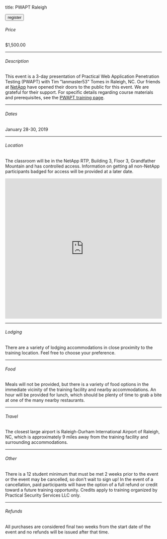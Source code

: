 title: PWAPT Raleigh

<button onclick="window.location='https://www.paypal.com/cgi-bin/webscr?cmd=_s-xclick&hosted_button_id=KXV3CD78VBB6U'">register</button>

###### Price

$1,500.00

---

###### Description

This event is a 3-day presentation of Practical Web Application Penetration Testing (PWAPT) with Tim "lanmaster53" Tomes in Raleigh, NC. Our friends at [NetApp](https://www.netapp.com/) have opened their doors to the public for this event. We are grateful for their support. For specific details regarding course materials and prerequisites, see the [PWAPT training page](/training).

---

###### Dates

January 28-30, 2019

---

###### Location

The classroom will be in the NetApp RTP, Building 3, Floor 3, Grandfather Mountain and has controlled access. Information on getting all non-NetApp participants badged for access will be provided at a later date.

<iframe src="https://www.google.com/maps/embed?pb=!1m18!1m12!1m3!1d6467.311664817869!2d-78.88970622383309!3d35.85744187061418!2m3!1f0!2f0!3f0!3m2!1i1024!2i768!4f13.1!3m3!1m2!1s0x89aceef5097e3f4b%3A0x94d3ebdbcfca7ce2!2s7301+Kit+Creek+Rd%2C+Durham%2C+NC+27709!5e0!3m2!1sen!2sus!4v1542134722377" width="100%" height="450" frameborder="0" style="border: 0" allowfullscreen></iframe>

---

###### Lodging

There are a variety of lodging accommodations in close proximity to the training location. Feel free to choose your preference.

---

###### Food

Meals will not be provided, but there is a variety of food options in the immediate vicinity of the training facility and nearby accommodations. An hour will be provided for lunch, which should be plenty of time to grab a bite at one of the many nearby restaurants.

---

###### Travel

The closest large airport is Raleigh-Durham International Airport of Raleigh, NC, which is approximately 9 miles away from the training facility and surrounding accommodations.

---

###### Other

There is a 12 student minimum that must be met 2 weeks prior to the event or the event may be cancelled, so don't wait to sign up! In the event of a cancellation, paid participants will have the option of a full refund or credit toward a future training opportunity. Credits apply to training organized by Practical Security Services LLC only.

---

###### Refunds

All purchases are considered final two weeks from the start date of the event and no refunds will be issued after that time.
